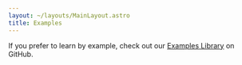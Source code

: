 ```yaml
---
layout: ~/layouts/MainLayout.astro
title: Examples
---
```


If you prefer to learn by example, check out our [Examples Library](https://github.com/snowpackjs/astro/tree/main/examples) on GitHub.

<!-- Once we merge astro-docs back into the main repo, we can actually fetch the list of examples at build-time by scanning the examples/ directory! -->
